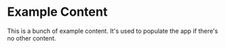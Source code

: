 # Example Content

This is a bunch of example content. It's used to populate the app if there's no other content. 